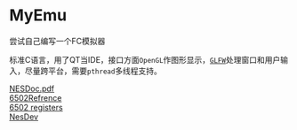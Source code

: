 # MyEmu
尝试自己编写一个FC模拟器

标准C语言，用了QT当IDE，接口方面`OpenGL`作图形显示，[`GLFW`](http://www.glfw.org/)处理窗口和用户输入，尽量跨平台，需要`pthread`多线程支持。

[NESDoc.pdf](http://nesdev.com/NESDoc.pdf)   
[6502Refrence](http://obelisk.me.uk/6502/ref|erence.html)    
[6502 registers](http://obelisk.me.uk/6502/registers.html)  
[NesDev](http://wiki.nesdev.com)
